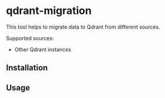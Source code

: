 # qdrant-migration

This tool helps to migrate data to Qdrant from different sources.

Supported sources:

* Other Qdrant instances

## Installation

## Usage

